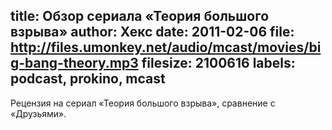 title: Обзор сериала «Теория большого взрыва»
author: Хекс
date: 2011-02-06
file: http://files.umonkey.net/audio/mcast/movies/big-bang-theory.mp3
filesize: 2100616
labels: podcast, prokino, mcast
---
Рецензия на сериал «Теория большого взрыва», сравнение с «Друзьями».
